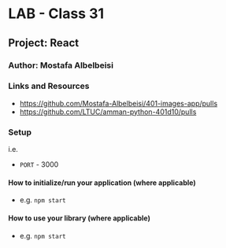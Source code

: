 # LAB - Class 31

## Project: React

### Author: Mostafa Albelbeisi

### Links and Resources

- https://github.com/Mostafa-Albelbeisi/401-images-app/pulls
- https://github.com/LTUC/amman-python-401d10/pulls

### Setup

i.e.

- `PORT` - 3000

#### How to initialize/run your application (where applicable)

- e.g. `npm start`

#### How to use your library (where applicable)
- e.g. `npm start`